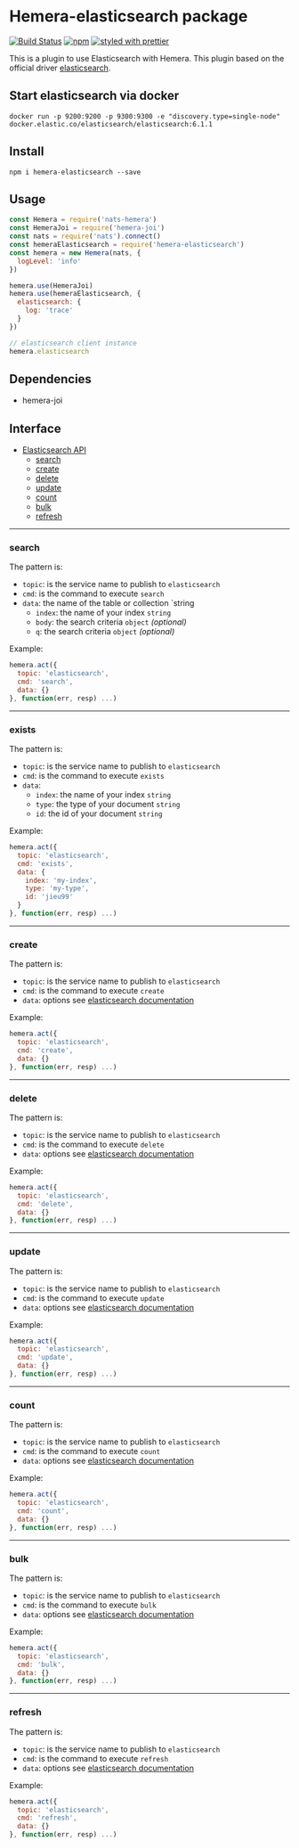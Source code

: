 # Hemera-elasticsearch package

[![Build Status](https://travis-ci.org/hemerajs/hemera-elasticsearch.svg?branch=master)](https://travis-ci.org/hemerajs/hemera-elasticsearch)
[![npm](https://img.shields.io/npm/v/hemera-elasticsearch.svg?maxAge=3600)](https://www.npmjs.com/package/hemera-elasticsearch)
[![styled with prettier](https://img.shields.io/badge/styled_with-prettier-ff69b4.svg)](#badge)

This is a plugin to use Elasticsearch with Hemera.
This plugin based on the official driver [elasticsearch](https://github.com/elastic/elasticsearch-js).

## Start elasticsearch via docker

```
docker run -p 9200:9200 -p 9300:9300 -e "discovery.type=single-node" docker.elastic.co/elasticsearch/elasticsearch:6.1.1
```

## Install

```
npm i hemera-elasticsearch --save
```

## Usage

```js
const Hemera = require('nats-hemera')
const HemeraJoi = require('hemera-joi')
const nats = require('nats').connect()
const hemeraElasticsearch = require('hemera-elasticsearch')
const hemera = new Hemera(nats, {
  logLevel: 'info'
})

hemera.use(HemeraJoi)
hemera.use(hemeraElasticsearch, {
  elasticsearch: {
    log: 'trace'
  }
})

// elasticsearch client instance
hemera.elasticsearch
```

## Dependencies
- hemera-joi

## Interface

* [Elasticsearch API](#elasticsearch-api)
  * [search](#search)
  * [create](#create)
  * [delete](#delete)
  * [update](#update)
  * [count](#count)
  * [bulk](#bulk)
  * [refresh](#refresh)
  
 
-------------------------------------------------------
### search

The pattern is:

* `topic`: is the service name to publish to `elasticsearch`
* `cmd`: is the command to execute `search`
* `data`: the name of the table or collection `string
  * `index`: the name of your index `string`
  * `body`: the search criteria `object` *(optional)*
  * `q`: the search criteria `object` *(optional)*

Example:
```js
hemera.act({
  topic: 'elasticsearch',
  cmd: 'search',
  data: {}
}, function(err, resp) ...)
```

-------------------------------------------------------
### exists

The pattern is:

* `topic`: is the service name to publish to `elasticsearch`
* `cmd`: is the command to execute `exists`
* `data`:
  * `index`: the name of your index `string`
  * `type`: the type of your document `string`
  * `id`: the id of your document `string`

Example:
```js
hemera.act({
  topic: 'elasticsearch',
  cmd: 'exists',
  data: {
    index: 'my-index',
    type: 'my-type',
    id: 'jieu99'
  }
}, function(err, resp) ...)
```

-------------------------------------------------------
### create

The pattern is:

* `topic`: is the service name to publish to `elasticsearch`
* `cmd`: is the command to execute `create`
* `data`: options see [elasticsearch documentation](https://www.elastic.co/guide/en/elasticsearch/client/javascript-api/current/api-reference.html#api-create)

Example:
```js
hemera.act({
  topic: 'elasticsearch',
  cmd: 'create',
  data: {}
}, function(err, resp) ...)
```

-------------------------------------------------------
### delete

The pattern is:

* `topic`: is the service name to publish to `elasticsearch`
* `cmd`: is the command to execute `delete`
* `data`: options see [elasticsearch documentation](https://www.elastic.co/guide/en/elasticsearch/client/javascript-api/current/api-reference.html#api-delete)

Example:
```js
hemera.act({
  topic: 'elasticsearch',
  cmd: 'delete',
  data: {}
}, function(err, resp) ...)
```

-------------------------------------------------------
### update

The pattern is:

* `topic`: is the service name to publish to `elasticsearch`
* `cmd`: is the command to execute `update`
* `data`: options see [elasticsearch documentation](https://www.elastic.co/guide/en/elasticsearch/client/javascript-api/current/api-reference.html#api-update)

Example:
```js
hemera.act({
  topic: 'elasticsearch',
  cmd: 'update',
  data: {}
}, function(err, resp) ...)
```

-------------------------------------------------------
### count

The pattern is:

* `topic`: is the service name to publish to `elasticsearch`
* `cmd`: is the command to execute `count`
* `data`: options see [elasticsearch documentation](https://www.elastic.co/guide/en/elasticsearch/client/javascript-api/current/api-reference.html#api-count)

Example:
```js
hemera.act({
  topic: 'elasticsearch',
  cmd: 'count',
  data: {}
}, function(err, resp) ...)
```

-------------------------------------------------------
### bulk

The pattern is:

* `topic`: is the service name to publish to `elasticsearch`
* `cmd`: is the command to execute `bulk`
* `data`: options see [elasticsearch documentation](https://www.elastic.co/guide/en/elasticsearch/client/javascript-api/current/api-reference.html#api-bulk)

Example:
```js
hemera.act({
  topic: 'elasticsearch',
  cmd: 'bulk',
  data: {}
}, function(err, resp) ...)
```

-------------------------------------------------------
### refresh

The pattern is:

* `topic`: is the service name to publish to `elasticsearch`
* `cmd`: is the command to execute `refresh`
* `data`: options see [elasticsearch documentation](https://www.elastic.co/guide/en/elasticsearch/client/javascript-api/current/api-reference.html#api-indices-refresh)

Example:
```js
hemera.act({
  topic: 'elasticsearch',
  cmd: 'refresh',
  data: {}
}, function(err, resp) ...)
```
